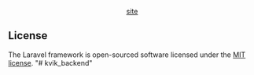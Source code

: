 <p align="center"><a href="https://web-74.ru" target="_blank">site</a></p>


## License

The Laravel framework is open-sourced software licensed under the [MIT license](https://opensource.org/licenses/MIT).
"# kvik_backend"  
